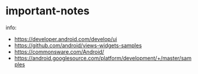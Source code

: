 # important-notes

info:
- https://developer.android.com/develop/ui
- https://github.com/android/views-widgets-samples
- https://commonsware.com/Android/
- https://android.googlesource.com/platform/development/+/master/samples
